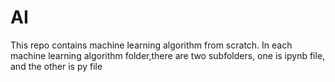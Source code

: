 # AI
This repo contains machine learning algorithm from scratch.
In each machine learning algorithm folder,there are two subfolders,
one is ipynb file, and the other is py file

